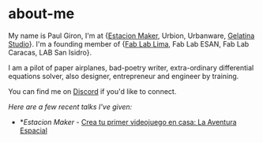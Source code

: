 # about-me

My name is Paul Giron, I'm at {[Estacion Maker](https://creatuprimer.com/), Urbion, Urbanware, [Gelatina Studio](https://gelatina.xyz/)}. I'm a founding member of {[Fab Lab Lima](https://www.fab.pe/), Fab Lab ESAN, Fab Lab Caracas, LAB San Isidro}.

I am a pilot of paper airplanes, bad-poetry writer, extra-ordinary differential equations solver, also designer, entrepreneur and engineer by training. 

You can find me on [Discord](https://discord.gg/6TEbV6qCgs) if you'd like to connect.

_Here are a few recent talks I've given:_

- **Estacion Maker* - [Crea tu primer videojuego en casa: La Aventura Espacial](https://www.youtube.com/watch?v=)
